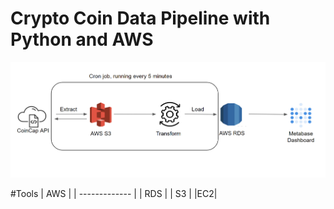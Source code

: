 # Crypto Coin Data Pipeline with Python and AWS

![Arch](assets/images/arch_diagram.png)

#Tools 
| AWS  |
| ------------- | 
| RDS  | 
| S3  |
|EC2|
